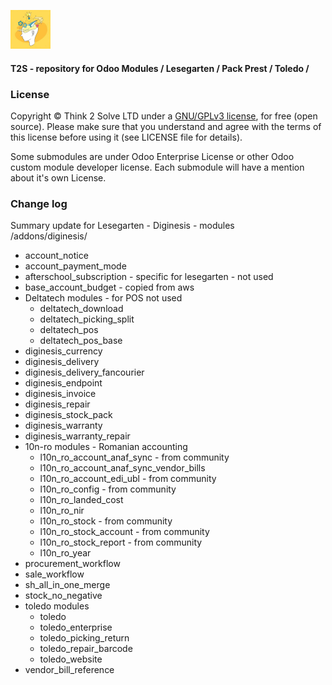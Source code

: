[<img src="images/logo.png">](https://www.think2solve.ro)
#### T2S - repository for Odoo Modules / Lesegarten / Pack Prest / Toledo / 

### License
Copyright © Think 2 Solve LTD
under a [GNU/GPLv3 license](https://www.gnu.org/licenses/gpl-3.0.en.html), for free (open source). Please make sure that you understand and agree with the terms  of this license before using it (see LICENSE file for details).

Some submodules are under Odoo Enterprise License or other Odoo custom module developer license.
Each submodule will have a mention about it's own License. 

### Change log
Summary update for Lesegarten - Diginesis - modules  
/addons/diginesis/
 - account_notice  
 - account_payment_mode
 - afterschool_subscription - specific for lesegarten - not used  
 - base_account_budget - copied from aws
 - Deltatech modules - for POS not used
   - deltatech_download  
   - deltatech_picking_split  
   - deltatech_pos  
   - deltatech_pos_base  
 - diginesis_currency  
 - diginesis_delivery  
 - diginesis_delivery_fancourier  
 - diginesis_endpoint  
 - diginesis_invoice  
 - diginesis_repair  
 - diginesis_stock_pack  
 - diginesis_warranty  
 - diginesis_warranty_repair  
 - 10n-ro modules - Romanian accounting 
   - l10n_ro_account_anaf_sync - from community
   - l10n_ro_account_anaf_sync_vendor_bills
   - l10n_ro_account_edi_ubl - from community
   - l10n_ro_config  - from community
   - l10n_ro_landed_cost
   - l10n_ro_nir
   - l10n_ro_stock - from community
   - l10n_ro_stock_account - from community
   - l10n_ro_stock_report - from community
   - l10n_ro_year
  - procurement_workflow
  - sale_workflow
  - sh_all_in_one_merge
  - stock_no_negative
  - toledo modules
    - toledo
    - toledo_enterprise
    - toledo_picking_return
    - toledo_repair_barcode
    - toledo_website
 - vendor_bill_reference


